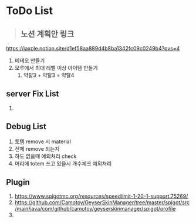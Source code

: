 # ToDo List
> ## 노션 계획안 링크
https://jaxple.notion.site/d1ef58aa889d4b8ba1342fc09c0249b4?pvs=4

1. 메테오 만들기
2. 모루에서 최대 레벨 이상 아이템 만들기
   1. 약탈3 + 약탈3 = 약탈4

## server Fix List
1. 

## Debug List
1. 토템 remove 시 material
2. 전체 remove 되는지
3. 하도 없을때 예외처리 check
4. 머리에 totem 쓰고 있을시 개수체크 예외처리

## Plugin
1. https://www.spigotmc.org/resources/speedlimit-1-20-1-support.75269/
2. https://github.com/Camotoy/GeyserSkinManager/tree/master/spigot/src/main/java/com/github/camotoy/geyserskinmanager/spigot/profile
3. 